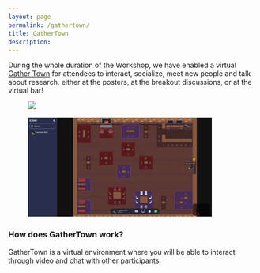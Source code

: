 ```yaml
---
layout: page
permalink: /gathertown/
title: GatherTown
description:
---
```


During the whole duration of the Workshop, we have enabled a virtual [Gather Town](
https://gather.town/app/5163xhrHdSWrUZsG/ICBINB) for attendees to interact, socialize, meet new people and talk about research, either at the posters, at the breakout discussions, or at the virtual bar!

<div class="custom-images">
<figure> <img src="../assets/img/gathertown/02_poster_room.png" height="200" /> <figcaption></figcaption> </figure>
<figure> <img src="../assets/img/gathertown/06_bar.png" height="200" /> <figcaption></figcaption> </figure></div>

<!--<figure> <img src="../assets/img/gathertown/05_breakout.png" height="300" /> <figcaption>GatherTown environment for Breakouts</figcaption> </figure>-->

### How does GatherTown work?

GatherTown is a virtual environment where you will be able to interact through video and chat with other participants.

